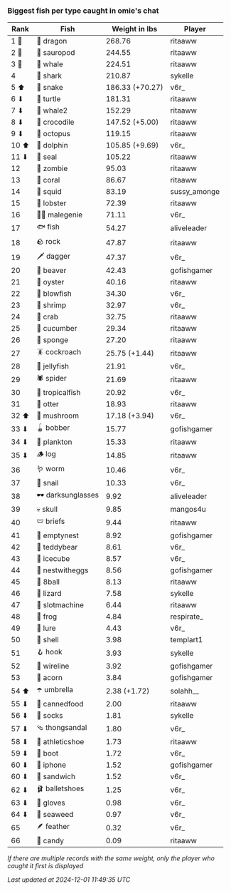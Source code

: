 ### Biggest fish per type caught in omie's chat
| Rank | Fish | Weight in lbs | Player |
|------|--------|-----------|---------|
| 1 🥇  | 🐉 dragon | 268.76 | ritaaww |
| 2 🥈  | 🦕 sauropod | 244.55 | ritaaww |
| 3 🥉  | 🐳 whale | 224.51 | ritaaww |
| 4  | 🦈 shark | 210.87 | sykelle |
| 5 ⬆ | 🐍 snake | 186.33 (+70.27) | v6r_ |
| 6 ⬇ | 🐢 turtle | 181.31 | ritaaww |
| 7 ⬇ | 🐋 whale2 | 152.29 | ritaaww |
| 8 ⬇ | 🐊 crocodile | 147.52 (+5.00) | ritaaww |
| 9 ⬇ | 🐙 octopus | 119.15 | ritaaww |
| 10 ⬆ | 🐬 dolphin | 105.85 (+9.69) | v6r_ |
| 11 ⬇ | 🦭 seal | 105.22 | ritaaww |
| 12  | 🧟 zombie | 95.03 | ritaaww |
| 13  | 🪸 coral | 86.67 | ritaaww |
| 14  | 🦑 squid | 83.19 | sussy_amonge |
| 15  | 🦞 lobster | 72.39 | ritaaww |
| 16  | 🧞‍♂ malegenie | 71.11 | v6r_ |
| 17  | 🐟 fish | 54.27 | aliveleader |
| 18  | 🪨 rock | 47.87 | ritaaww |
| 19  | 🗡️ dagger | 47.37 | v6r_ |
| 20  | 🦫 beaver | 42.43 | gofishgamer |
| 21  | 🦪 oyster | 40.16 | ritaaww |
| 22  | 🐡 blowfish | 34.30 | v6r_ |
| 23  | 🦐 shrimp | 32.97 | v6r_ |
| 24  | 🦀 crab | 32.75 | ritaaww |
| 25  | 🥒 cucumber | 29.34 | ritaaww |
| 26  | 🧽 sponge | 27.20 | ritaaww |
| 27  | 🪳 cockroach | 25.75 (+1.44) | ritaaww |
| 28  | 🪼 jellyfish | 21.91 | v6r_ |
| 29  | 🕷️ spider | 21.69 | ritaaww |
| 30  | 🐠 tropicalfish | 20.92 | v6r_ |
| 31  | 🦦 otter | 18.93 | ritaaww |
| 32 ⬆ | 🍄 mushroom | 17.18 (+3.94) | v6r_ |
| 33 ⬇ | 🪀 bobber | 15.77 | gofishgamer |
| 34 ⬇ | 🦠 plankton | 15.33 | ritaaww |
| 35 ⬇ | 🪵 log | 14.85 | ritaaww |
| 36  | 🪱 worm | 10.46 | v6r_ |
| 37  | 🐌 snail | 10.33 | v6r_ |
| 38  | 🕶️ darksunglasses | 9.92 | aliveleader |
| 39  | 💀 skull | 9.85 | mangos4u |
| 40  | 🩲 briefs | 9.44 | ritaaww |
| 41  | 🪹 emptynest | 8.92 | gofishgamer |
| 42  | 🧸 teddybear | 8.61 | v6r_ |
| 43  | 🧊 icecube | 8.57 | v6r_ |
| 44  | 🪺 nestwitheggs | 8.56 | gofishgamer |
| 45  | 🎱 8ball | 8.13 | ritaaww |
| 46  | 🦎 lizard | 7.58 | sykelle |
| 47  | 🎰 slotmachine | 6.44 | ritaaww |
| 48  | 🐸 frog | 4.84 | respirate_ |
| 49  | 🎏 lure | 4.43 | v6r_ |
| 50  | 🐚 shell | 3.98 | templart1 |
| 51  | 🪝 hook | 3.93 | sykelle |
| 52  | 🧵 wireline | 3.92 | gofishgamer |
| 53  | 🌰 acorn | 3.84 | gofishgamer |
| 54 ⬆ | ☂️ umbrella | 2.38 (+1.72) | solahh__ |
| 55 ⬇ | 🥫 cannedfood | 2.00 | ritaaww |
| 56 ⬇ | 🧦 socks | 1.81 | sykelle |
| 57 ⬇ | 🩴 thongsandal | 1.80 | v6r_ |
| 58 ⬇ | 👟 athleticshoe | 1.73 | ritaaww |
| 59 ⬇ | 👢 boot | 1.72 | v6r_ |
| 60 ⬇ | 📱 iphone | 1.52 | gofishgamer |
| 60 ⬇ | 🥪 sandwich | 1.52 | v6r_ |
| 62 ⬇ | 🩰 balletshoes | 1.25 | v6r_ |
| 63 ⬇ | 🧤 gloves | 0.98 | v6r_ |
| 64 ⬇ | 🌿 seaweed | 0.97 | v6r_ |
| 65  | 🪶 feather | 0.32 | v6r_ |
| 66  | 🍬 candy | 0.09 | ritaaww |

_If there are multiple records with the same weight, only the player who caught it first is displayed_

_Last updated at 2024-12-01 11:49:35 UTC_